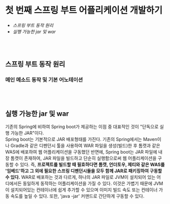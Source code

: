 # 첫 번째 스프링 부트 어플리케이션 개발하기

* <I>스프링 부트 동작 원리</I>
* <I>실행 가능한 jar 및 war</I>

<br><br>

## 스프링 부트 동작 원리

### 메인 메소드 동작 및 기본 어노테이션

<br><br>

## 실행 가능한 jar 및 war

기존의 Spring에 비하여 Spring boot가 제공하는 이점 중 대표적인 것이 "단독으로 실행 가능한 JAR"이다. <br>
Spring boot는 기본적으로 JAR 배포형태를 가진다. 
기존의 Spring에서는 Maven이나 Gradle과 같은 디펜던시 툴을 사용하여 WAR 파일을 생성(빌드)한 후 톰캣과 같은 WAS에 배포하여 웹 어플리케이션을 구동했던 반면에,
Spring boot는 JAR 파일에 내장 톰캣이 존재하여, JAR 파일을 빌드하고 단순히 실행함으로써 웹 어플리케이션을 구동할 수 있다. 
즉, <b>프로젝트를 빌드할 때 필효하다면 톰캣, 언더토우, 제티와 같은 WAS를 '임베드'하고 그 외에 필요한 스프링 디펜던시들을 모두 함께 JAR로 패키징하여 구동할 수 있다.</b> WAR로 배포하는 것과 다르게, 하나의 JAR 파일로 JVM이 설치되어 있는 어디에서든 동일하게 동작하는 어플리케이션을 가질 수 있다. 이것은 가볍기 때문에 JVM이 설치되어있는 컨테이너에 쉽게 추가할 수 있으며 이미지 빌드 속도 또는 컨테이너 가동 속도를 높일 수 있다. 또한, 'java -jar' 커맨드로 간단하게 구동할 수 있다. 



